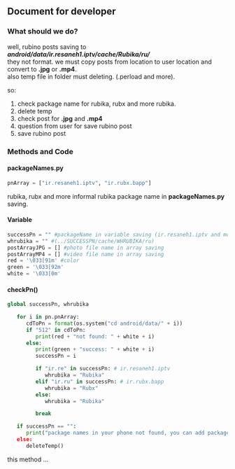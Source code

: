 ## Document for developer
### What should we do?

well, rubino posts saving to ***android/data/ir.resaneh1.iptv/cache/Rubika/ru/***<br>
they not format. we must copy posts from location to user location and convert to **.jpg** or **.mp4**.<br>
also temp file in folder must deleting. (.perload and more).

so:

1. check package name for rubika, rubx and more rubika.
2. delete temp
3. check post for **.jpg** and **.mp4**
4. question from user for save rubino post
5. save rubino post

### Methods and Code

#### packageNames.py

```python
pnArray = ["ir.resaneh1.iptv", "ir.rubx.bapp"]
```

rubika, rubx and more informal rubika package name in **packageNames.py** saving.

#### Variable
```python
successPn = "" #packageName in variable saving (ir.resaneh1.iptv and more)
whrubika = "" #(../SUCCESSPN/cache/WHRUBIKA/ru)
postArrayJPG = [] #photo file name in array saving
postArrayMP4 = [] #video file name in array saving
red = '\033[91m' #color
green = '\033[92m'
white = '\033[0m'
```

#### checkPn()

```python
global successPn, whrubika

   for i in pn.pnArray:
      cdToPn = format(os.system("cd android/data/" + i))
      if "512" in cdToPn:
         print(red + "not found: " + white + i)
      else:
         print(green + "success: " + white + i)
         successPn = i

         if "ir.re" in successPn: # ir.resaneh1.iptv
            whrubika = "Rubika"
         elif "ir.ru" in successPn: # ir.rubx.bapp
            whrubika = "Rubx"
         else:
            whrubika = "Rubika"

         break

   if successPn == "":
      print("package names in your phone not found, you can add package name in$
   else:
      deleteTemp()

```
this method ...
